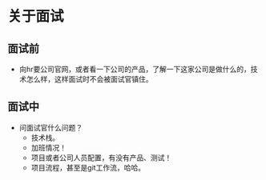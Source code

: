# 关于面试
## 面试前
- 向hr要公司官网，或者看一下公司的产品，了解一下这家公司是做什么的，技术怎么样，这样面试时不会被面试官镇住。

## 面试中
- 问面试官什么问题？
  - 技术栈。
  - 加班情况！
  - 项目或者公司人员配置，有没有产品、测试！
  - 项目流程，甚至是git工作流，哈哈。